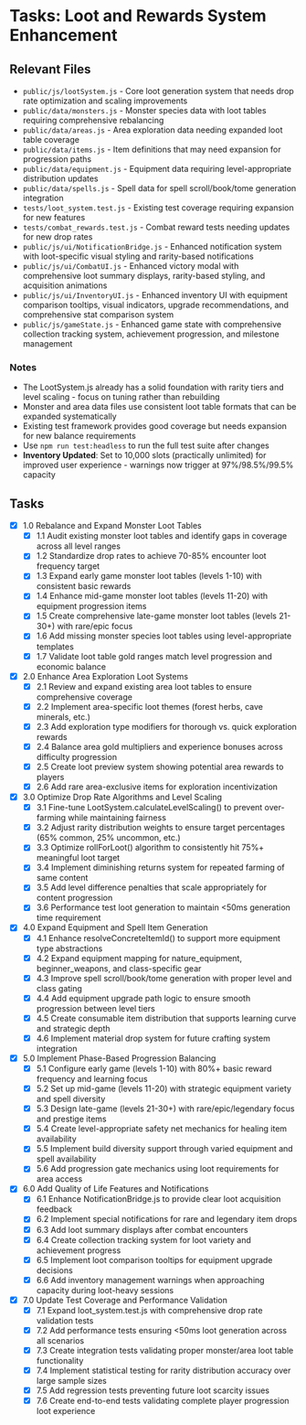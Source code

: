 # Tasks: Loot and Rewards System Enhancement

## Relevant Files

- `public/js/lootSystem.js` - Core loot generation system that needs drop rate optimization and scaling improvements
- `public/data/monsters.js` - Monster species data with loot tables requiring comprehensive rebalancing
- `public/data/areas.js` - Area exploration data needing expanded loot table coverage
- `public/data/items.js` - Item definitions that may need expansion for progression paths
- `public/data/equipment.js` - Equipment data requiring level-appropriate distribution updates
- `public/data/spells.js` - Spell data for spell scroll/book/tome generation integration
- `tests/loot_system.test.js` - Existing test coverage requiring expansion for new features
- `tests/combat_rewards.test.js` - Combat reward tests needing updates for new drop rates
- `public/js/ui/NotificationBridge.js` - Enhanced notification system with loot-specific visual styling and rarity-based notifications
- `public/js/ui/CombatUI.js` - Enhanced victory modal with comprehensive loot summary displays, rarity-based styling, and acquisition animations
- `public/js/ui/InventoryUI.js` - Enhanced inventory UI with equipment comparison tooltips, visual indicators, upgrade recommendations, and comprehensive stat comparison system
- `public/js/gameState.js` - Enhanced game state with comprehensive collection tracking system, achievement progression, and milestone management

### Notes

- The LootSystem.js already has a solid foundation with rarity tiers and level scaling - focus on tuning rather than rebuilding
- Monster and area data files use consistent loot table formats that can be expanded systematically
- Existing test framework provides good coverage but needs expansion for new balance requirements
- Use `npm run test:headless` to run the full test suite after changes
- **Inventory Updated**: Set to 10,000 slots (practically unlimited) for improved user experience - warnings now trigger at 97%/98.5%/99.5% capacity

## Tasks

- [x] 1.0 Rebalance and Expand Monster Loot Tables
  - [x] 1.1 Audit existing monster loot tables and identify gaps in coverage across all level ranges
  - [x] 1.2 Standardize drop rates to achieve 70-85% encounter loot frequency target
  - [x] 1.3 Expand early game monster loot tables (levels 1-10) with consistent basic rewards
  - [x] 1.4 Enhance mid-game monster loot tables (levels 11-20) with equipment progression items
  - [x] 1.5 Create comprehensive late-game monster loot tables (levels 21-30+) with rare/epic focus
  - [x] 1.6 Add missing monster species loot tables using level-appropriate templates
  - [x] 1.7 Validate loot table gold ranges match level progression and economic balance

- [x] 2.0 Enhance Area Exploration Loot Systems
  - [x] 2.1 Review and expand existing area loot tables to ensure comprehensive coverage
  - [x] 2.2 Implement area-specific loot themes (forest herbs, cave minerals, etc.)
  - [x] 2.3 Add exploration type modifiers for thorough vs. quick exploration rewards
  - [x] 2.4 Balance area gold multipliers and experience bonuses across difficulty progression
  - [x] 2.5 Create loot preview system showing potential area rewards to players
  - [x] 2.6 Add rare area-exclusive items for exploration incentivization

- [x] 3.0 Optimize Drop Rate Algorithms and Level Scaling
  - [x] 3.1 Fine-tune LootSystem.calculateLevelScaling() to prevent over-farming while maintaining fairness
  - [x] 3.2 Adjust rarity distribution weights to ensure target percentages (65% common, 25% uncommon, etc.)
  - [x] 3.3 Optimize rollForLoot() algorithm to consistently hit 75%+ meaningful loot target
  - [x] 3.4 Implement diminishing returns system for repeated farming of same content
  - [x] 3.5 Add level difference penalties that scale appropriately for content progression
  - [x] 3.6 Performance test loot generation to maintain <50ms generation time requirement

- [x] 4.0 Expand Equipment and Spell Item Generation
  - [x] 4.1 Enhance resolveConcreteItemId() to support more equipment type abstractions
  - [x] 4.2 Expand equipment mapping for nature_equipment, beginner_weapons, and class-specific gear
  - [x] 4.3 Improve spell scroll/book/tome generation with proper level and class gating
  - [x] 4.4 Add equipment upgrade path logic to ensure smooth progression between level tiers
  - [x] 4.5 Create consumable item distribution that supports learning curve and strategic depth
  - [x] 4.6 Implement material drop system for future crafting system integration

- [x] 5.0 Implement Phase-Based Progression Balancing
  - [x] 5.1 Configure early game (levels 1-10) with 80%+ basic reward frequency and learning focus
  - [x] 5.2 Set up mid-game (levels 11-20) with strategic equipment variety and spell diversity
  - [x] 5.3 Design late-game (levels 21-30+) with rare/epic/legendary focus and prestige items
  - [x] 5.4 Create level-appropriate safety net mechanics for healing item availability
  - [x] 5.5 Implement build diversity support through varied equipment and spell availability
  - [x] 5.6 Add progression gate mechanics using loot requirements for area access

- [x] 6.0 Add Quality of Life Features and Notifications
  - [x] 6.1 Enhance NotificationBridge.js to provide clear loot acquisition feedback
  - [x] 6.2 Implement special notifications for rare and legendary item drops
  - [x] 6.3 Add loot summary displays after combat encounters
  - [x] 6.4 Create collection tracking system for loot variety and achievement progress
  - [x] 6.5 Implement loot comparison tooltips for equipment upgrade decisions
  - [x] 6.6 Add inventory management warnings when approaching capacity during loot-heavy sessions

- [x] 7.0 Update Test Coverage and Performance Validation
  - [x] 7.1 Expand loot_system.test.js with comprehensive drop rate validation tests
  - [x] 7.2 Add performance tests ensuring <50ms loot generation across all scenarios
  - [x] 7.3 Create integration tests validating proper monster/area loot table functionality
  - [x] 7.4 Implement statistical testing for rarity distribution accuracy over large sample sizes
  - [x] 7.5 Add regression tests preventing future loot scarcity issues
  - [x] 7.6 Create end-to-end tests validating complete player progression loot experience